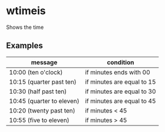 # wtimeis

Shows the time

## Examples
| message | condition |
|-|-|
| 10:00 (ten o'clock) | if minutes ends with 00 |
| 10:15 (quarter past ten) | if minutes are equal to 15 |
| 10:30 (half past ten) | if minutes are equal to 30 |
| 10:45 (quarter to eleven) | if minutes are equal to 45 |
| 10:20 (twenty past ten) | if minutes < 45 |
| 10:55 (five to eleven) | if minutes > 45 |

